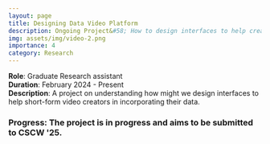 ```yaml
---
layout: page
title: Designing Data Video Platform
description: Ongoing Project&#58; How to design interfaces to help creators in incorporating their data
img: assets/img/video-2.png
importance: 4
category: Research
---
```


**Role**: Graduate Research assistant  
**Duration**: February 2024 - Present  
**Description**: A project on understanding how might we design interfaces to help short-form video creators in incorporating their data.

### Progress: The project is in progress and aims to be submitted to CSCW '25.
